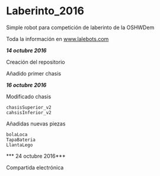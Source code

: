 # Laberinto_2016
Simple robot para competición de laberinto de la OSHWDem

Toda la información en www.lalebots.com

***14 octubre 2016***

  Creación del repositorio
  
  Añadido primer chasis
  
***16 octubre 2016***

  Modificado chasis
  
    chasisSuperior_v2
    cahsisInferior_v2
    
  Añadidas nuevas piezas
  
    bolaLoca
    TapaBateria
    LlantaLego
    
*** 24 octubre 2016***

  Compartida electrónica 
